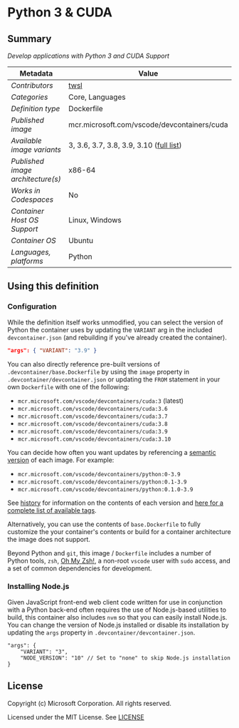 # Python 3 & CUDA

## Summary

*Develop applications with Python 3 and CUDA Support*

| Metadata | Value |
|----------|-------|
| *Contributors* | [twsl](https://github.com/twsl) |
| *Categories* | Core, Languages |
| *Definition type* | Dockerfile |
| *Published image* | mcr.microsoft.com/vscode/devcontainers/cuda |
| *Available image variants* | 3, 3.6, 3.7, 3.8, 3.9, 3.10 ([full list](https://mcr.microsoft.com/v2/vscode/devcontainers/cuda/tags/list)) |
| *Published image architecture(s)* | x86-64 |
| *Works in Codespaces* | No |
| *Container Host OS Support* | Linux, Windows |
| *Container OS* | Ubuntu |
| *Languages, platforms* | Python |

## Using this definition

### Configuration

While the definition itself works unmodified, you can select the version of Python the container uses by updating the `VARIANT` arg in the included `devcontainer.json` (and rebuilding if you've already created the container).

```json
"args": { "VARIANT": "3.9" }
```

You can also directly reference pre-built versions of `.devcontainer/base.Dockerfile` by using the `image` property in `.devcontainer/devcontainer.json` or updating the `FROM` statement in your own `Dockerfile` with one of the following:

- `mcr.microsoft.com/vscode/devcontainers/cuda:3` (latest)
- `mcr.microsoft.com/vscode/devcontainers/cuda:3.6`
- `mcr.microsoft.com/vscode/devcontainers/cuda:3.7`
- `mcr.microsoft.com/vscode/devcontainers/cuda:3.8`
- `mcr.microsoft.com/vscode/devcontainers/cuda:3.9`
- `mcr.microsoft.com/vscode/devcontainers/cuda:3.10`

You can decide how often you want updates by referencing a [semantic version](https://semver.org/) of each image. For example:

- `mcr.microsoft.com/vscode/devcontainers/python:0-3.9`
- `mcr.microsoft.com/vscode/devcontainers/python:0.1-3.9`
- `mcr.microsoft.com/vscode/devcontainers/python:0.1.0-3.9`

See [history](history) for information on the contents of each version and [here for a complete list of available tags](https://mcr.microsoft.com/v2/vscode/devcontainers/cuda/tags/list).

Alternatively, you can use the contents of `base.Dockerfile` to fully customize the your container's contents or build for a container architecture the image does not support.

Beyond Python and `git`, this image / `Dockerfile` includes a number of Python tools, `zsh`, [Oh My Zsh!](https://ohmyz.sh/), a non-root `vscode` user with `sudo` access, and a set of common dependencies for development.

### Installing Node.js

Given JavaScript front-end web client code written for use in conjunction with a Python back-end often requires the use of Node.js-based utilities to build, this container also includes `nvm` so that you can easily install Node.js. You can change the version of Node.js installed or disable its installation by updating the `args` property in `.devcontainer/devcontainer.json`.

```jsonc
"args": {
    "VARIANT": "3",
    "NODE_VERSION": "10" // Set to "none" to skip Node.js installation
}
```

## License

Copyright (c) Microsoft Corporation. All rights reserved.

Licensed under the MIT License. See [LICENSE](https://github.com/microsoft/vscode-dev-containers/blob/main/LICENSE)
